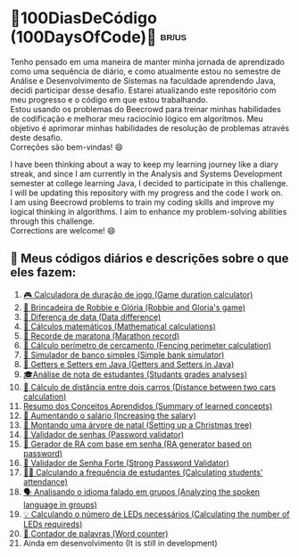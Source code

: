 <h1>💯100DiasDeCódigo (100DaysOfCode)🚀 
<sup><sub><b><span style="font-size: 15px; font-family: Arial, sans-serif;">BR/US</span></b></sub></sup></h1>

<p>Tenho pensado em uma maneira de manter minha jornada de aprendizado como uma sequência de diário, e como atualmente estou no semestre de Análise e Desenvolvimento de Sistemas na faculdade aprendendo Java, decidi participar desse desafio. Estarei atualizando este repositório com meu progresso e o código em que estou trabalhando.<br>
Estou usando os problemas do Beecrowd para treinar minhas habilidades de codificação e melhorar meu raciocínio lógico em algoritmos. Meu objetivo é aprimorar minhas habilidades de resolução de problemas através deste desafio.<br>
Correções são bem-vindas! 😄</p>

<p>I have been thinking about a way to keep my learning journey like a diary streak, and since I am currently in the Analysis and Systems Development semester at college learning Java, I decided to participate in this challenge. I will be updating this repository with my progress and the code I work on.<br>
I am using Beecrowd problems to train my coding skills and improve my logical thinking in algorithms. I aim to enhance my problem-solving abilities through this challenge.<br>
Corrections are welcome! 😄</p>

<h2>📌 Meus códigos diários e descrições sobre o que eles fazem:</h2>
<ol>
  <li><a href="https://github.com/gabriellatcc/100DaysOfCode/tree/main/Days/Day01">🎮 Calculadora de duração de jogo (Game duration calculator)</a></li>
  <li><a href="https://github.com/gabriellatcc/100DaysOfCode/tree/main/Days/Day02">🤖 Brincadeira de Robbie e Glória (Robbie and Gloria's game)</a></li>
  <li><a href="https://github.com/gabriellatcc/100DaysOfCode/tree/main/Days/Day03">📆 Diferença de data (Data difference)</a></li>
  <li><a href="https://github.com/gabriellatcc/100DaysOfCode/tree/main/Days/Day04">🧮 Cálculos matemáticos (Mathematical calculations)</a></li>
  <li><a href="https://github.com/gabriellatcc/100DaysOfCode/tree/main/Days/Day05">🏃 Recorde de maratona (Marathon record)</a></li>
  <li><a href="https://github.com/gabriellatcc/100DaysOfCode/tree/main/Days/Day06">📏 Cálculo perímetro de cercamento (Fencing perimeter calculation)</a></li>
  <li><a href="https://github.com/gabriellatcc/100DaysOfCode/tree/main/Days/Day07">🏦 Simulador de banco simples (Simple bank simulator)</a></li>
  <li><a href="https://github.com/gabriellatcc/100DaysOfCode/tree/main/Days/Day08">🔐 Getters e Setters em Java (Getters and Setters in Java)</a></li>
  <li><a href="https://github.com/gabriellatcc/100DaysOfCode/tree/main/Days/Day09">🎓Análise de nota de estudantes (Studants grades analyses)</a></li>
  <li><a href="https://github.com/gabriellatcc/100DaysOfCode/tree/main/Days/Day10">🚙 Cálculo de distância entre dois carros (Distance between two cars calculation)</a></li>
  <li><a href="https://github.com/gabriellatcc/100DaysOfCode/tree/main/Days/Day11">Resumo dos Conceitos Aprendidos (Summary of learned concepts)</a></li>
  <li><a href="https://github.com/gabriellatcc/100DaysOfCode/tree/main/Days/Day12">💸 Aumentando o salário (Increasing the salary)</a></li>
  <li><a href="https://github.com/gabriellatcc/100DaysOfCode/tree/main/Days/Day13">🎄 Montando uma árvore de natal (Setting up a Christmas tree)</a></li>
  <li><a href="https://github.com/gabriellatcc/100DaysOfCode/tree/main/Days/Day14">🔑 Validador de senhas (Password validator)</a></li>
  <li><a href="https://github.com/gabriellatcc/100DaysOfCode/tree/main/Days/Day15">🔢 Gerador de RA com base em senha (RA generator based on password)</a></li>
  <li><a href="https://github.com/gabriellatcc/100DaysOfCode/tree/main/Days/Day16">🔐 Validador de Senha Forte (Strong Password Validator)</a></li>
  <li><a href="https://github.com/gabriellatcc/100DaysOfCode/tree/main/Days/Day17">🧑‍🎓 Calculando a frequência de estudantes (Calculating students' attendance)</a></li>
  <li><a href="https://github.com/gabriellatcc/100DaysOfCode/tree/main/Days/Day18">🗣️ Analisando o idioma falado em grupos (Analyzing the spoken language in groups)</a></li>
  <li><a href="https://github.com/gabriellatcc/100DaysOfCode/tree/main/Days/Day19">💡 Calculando o número de LEDs necessários (Calculating the number of LEDs requireds)</a></li>
  <li><a href="https://github.com/gabriellatcc/100DaysOfCode/tree/main/Days/Day20">📝 Contador de palavras (Word counter)</a></li>
  <li>Ainda em desenvolvimento (It is still in development)</li>
</ol>
